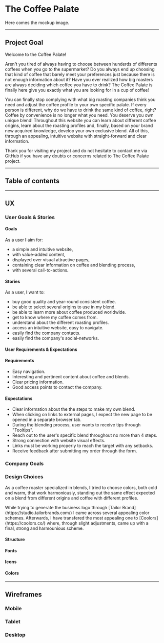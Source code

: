 # **The Coffee Palate**

Here comes the mockup image.

---

## **Project Goal** 

<p>Welcome to the Coffee Palate!</p>
<p>Aren't you tired of always having to choose between hunderds of differents coffees when you go to the supermarket? Do you always end up choosing that kind of coffee that barely meet your preferences just because there is not enough information about it? Have you ever realized how big roasters are always deciding which coffee you have to drink?
The Coffee Palate is finally here give you exactly what you are looking for in a cup of coffee!</p> 
<p>You can finally stop complying with what big roasting companies think you need and adjust the coffee profile to your own specific palate.
If every person is different, why do we have to drink the same kind of coffee, right? Coffee by convenience is no longer what you need. You deserve you own unique blend!
Throughout this website you can learn about different coffee origins, learn about the roasting profiles and, finally, based on your brand new acquired knowledge, develop your own exclusive blend. 
All of this, through an appealing, intuitive website with straight-forward and clear information.</p>
<p>Thank you for visiting my project and do not hesitate to contact me via GitHub if you have any doubts or concerns related to The Coffee Palate project.</p>

---

## **Table of contents** 

---

## **UX**

### **User Goals & Stories**

#### **Goals**
As a user I aim for:
* a simple and intuitive website,
* with value-added content,
* displayed over visual attractive pages,
* containing clear information on coffee and blending process,
* with several call-to-actions.


#### **Stories**
As a user, I want to:
* buy good quality and year-round consistent coffee.
* be able to select several origins to use in my blend.
* be able to learn more about coffee produced worldwide.
* get to know where my coffee comes from.
* understand about the different roasting profiles.
* access an intuitive website, easy to navigate.
* easily find the company contacts.
* easily find the company's social-networks.

#### **User Requirements & Expectations**

#### **Requirements**
* Easy navigation.
* Interesting and pertinent content about coffee and blends.
* Clear pricing information.
* Good access points to contact the company.

#### **Expectations**

* Clear information about the the steps to make my own blend.
* When clicking on links to external pages, I expect the new page to be opened in a separate browser tab.
* During the blending process, user wants to receive tips through "Tooltips".
* Reach out to the user's specific blend throughout no more than 4 steps.
* Strong connection with website visual effects.
* Links must be working properly to reach the target with any setbacks.
* Receive feedback after submitting my order through the form.

### **Company Goals**

### **Design Choices**
<p>As a coffee roaster specialized in blends, I tried to choose colors, both cold and warm, that work harmoniously, standing out the same effect expected on a blend from different origins and coffee with different profiles.</p>
<p>While trying to generate the business logo through [Tailor Brand] (https://studio.tailorbrands.com/) I came across several appealing color schemes. Afterwards, I have transfered the most appealing one to [Coolors] (https://coolors.co/) where, through slight adjustments, came up with a final, strong and harmounious scheme.</p>

#### Structure

#### Fonts

#### Icons

#### Colors

---

## **Wireframes**
### **Mobile** ###
### **Tablet** ###
### **Desktop** ###


